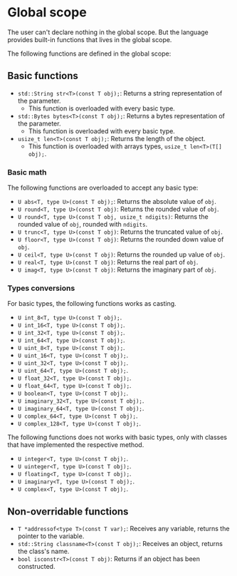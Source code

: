 # Global scope

The user can't declare nothing in the global scope. But the language provides built-in functions that lives in the global scope.

The following functions are defined in the global scope:

## Basic functions

- `std::String str<T>(const T obj);`: Returns a string representation of the parameter.
  - This function is overloaded with every basic type.
- `std::Bytes bytes<T>(const T obj);`: Returns a bytes representation of the parameter.
  - This function is overloaded with every basic type.
- `usize_t len<T>(const T obj);`: Returns the length of the object.
  - This function is overloaded with arrays types, `usize_t len<T>(T[] obj);`.

### Basic math

The following functions are overloaded to accept any basic type:

- `U abs<T, type U>(const T obj);`: Returns the absolute value of `obj`.
- `U round<T, type U>(const T obj)`: Returns the rounded value of `obj`.
- `U round<T, type U>(const T obj, usize_t ndigits)`: Returns the rounded value of `obj`, rounded with `ndigits`.
- `U trunc<T, type U>(const T obj)`: Returns the truncated value of `obj`.
- `U floor<T, type U>(const T obj)`: Returns the rounded down value of `obj`.
- `U ceil<T, type U>(const T obj)`: Returns the rounded up value of `obj`.
- `U real<T, type U>(const T obj)`: Returns the real part of `obj`.
- `U imag<T, type U>(const T obj)`: Returns the imaginary part of `obj`.

### Types conversions

For basic types, the following functions works as casting.

- `U int_8<T, type U>(const T obj);`.
- `U int_16<T, type U>(const T obj);`.
- `U int_32<T, type U>(const T obj);`.
- `U int_64<T, type U>(const T obj);`.
- `U uint_8<T, type U>(const T obj);`.
- `U uint_16<T, type U>(const T obj);`.
- `U uint_32<T, type U>(const T obj);`.
- `U uint_64<T, type U>(const T obj);`.
- `U float_32<T, type U>(const T obj);`.
- `U float_64<T, type U>(const T obj);`.
- `U boolean<T, type U>(const T obj);`.
- `U imaginary_32<T, type U>(const T obj);`.
- `U imaginary_64<T, type U>(const T obj);`.
- `U complex_64<T, type U>(const T obj);`.
- `U complex_128<T, type U>(const T obj);`.

The following functions does not works with basic types, only with classes that have implemented the respective method.

- `U integer<T, type U>(const T obj);`.
- `U uinteger<T, type U>(const T obj);`.
- `U floating<T, type U>(const T obj);`.
- `U imaginary<T, type U>(const T obj);`.
- `U complex<T, type U>(const T obj);`.

## Non-overridable functions

- `T *addressof<type T>(const T var);`: Receives any variable, returns the pointer to the variable.
- `std::String classname<T>(const T obj);`: Receives an object, returns the class's name.
- `bool isconstr<T>(const T obj)`: Returns if an object has been constructed.
